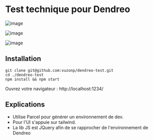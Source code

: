 # Test technique pour Dendreo
![image](https://user-images.githubusercontent.com/1331250/223232003-e7d5feb7-a310-4537-8d21-024a69db8646.png)

![image](https://user-images.githubusercontent.com/1331250/223231874-89dddc2f-47a0-46d2-99fc-ea6b66c73eeb.png)

![image](https://user-images.githubusercontent.com/1331250/223232092-32dd1e22-73a0-4ca5-a9fd-c946eed9d718.png)


## Installation

```
git clone git@github.com:vuzonp/dendreo-test.git
cd ./dendreo-test
npm install && npm start
```
Ouvrez votre navigateur : http://localhost:1234/

## Explications
- Utilise Parcel pour générer un environnement de dev. 
- Pour l'UI s'appuie sur tailwind.
- La lib JS est JQuery afin de se rapprocher de l'environnement de Dendreo 
